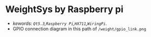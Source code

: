 # WeightSys by Raspberry pi
* *kewords: `Qt5.3`,`Raspberry Pi`,`HX711`,`WiringPi`.*<br>
* GPIO connection diagram in this path of `/weight/gpio_link.png`

